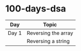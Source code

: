 # 100-days-dsa
| Day    | Topic  
|--------|---------
| Day 1  | Reversing the array
|        |Reversing a string  
